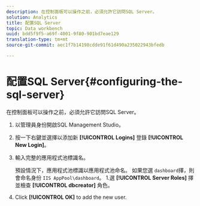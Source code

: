 ```yaml
---
description: 在控制面板可以操作之前，必須允許它訪問SQL Server。
solution: Analytics
title: 配置SQL Server
topic: Data workbench
uuid: bdd5f9f5-a69f-4001-9f80-901bd7eae129
translation-type: tm+mt
source-git-commit: aec1f7b14198cdde91f61d490a235022943bfedb

---
```



# 配置SQL Server{#configuring-the-sql-server}

在控制面板可以操作之前，必須允許它訪問SQL Server。

1. 以管理員身份開啟SQL Management Studio。
1. 按一下右鍵並選擇以添加新 **[!UICONTROL Logins]** 登錄 **[!UICONTROL New Login]**。
1. 輸入完整的應用程式池標識名。

   預設情況下，應用程式池標識以應用程式池命名。 如果您選 `dashboard`擇，則會命名身份 `IIS AppPool\dashboard`。 1.選 **[!UICONTROL Server Roles]** 擇並檢查 **[!UICONTROL dbcreator]** 角色。
1. Click **[!UICONTROL OK]** to add the new user.
